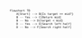 <div style="font-size: 6px">

```mermaid
flowchart TD
    A[Start] --> B{Is target == mid?}
    B -- Yes --> C[Return mid]
    B -- No --> D{target < mid}
    D -- Yes --> E[Search left half]
    D -- No --> F[Search right half]
```
</div>
